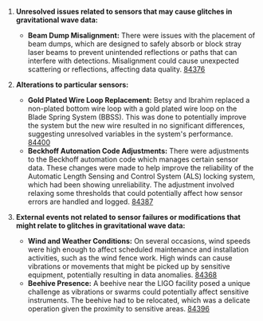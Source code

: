 1. **Unresolved issues related to sensors that may cause glitches in gravitational wave data:**
   - **Beam Dump Misalignment:** There were issues with the placement of beam dumps, which are designed to safely absorb or block stray laser beams to prevent unintended reflections or paths that can interfere with detections. Misalignment could cause unexpected scattering or reflections, affecting data quality. [84376](https://alog.ligo-wa.caltech.edu/aLOG/index.php?callRep=84376)
   
2. **Alterations to particular sensors:**
   - **Gold Plated Wire Loop Replacement:** Betsy and Ibrahim replaced a non-plated bottom wire loop with a gold plated wire loop on the Blade Spring System (BBSS). This was done to potentially improve the system but the new wire resulted in no significant differences, suggesting unresolved variables in the system's performance. [84400](https://alog.ligo-wa.caltech.edu/aLOG/index.php?callRep=84400)
   - **Beckhoff Automation Code Adjustments:** There were adjustments to the Beckhoff automation code which manages certain sensor data. These changes were made to help improve the reliability of the Automatic Length Sensing and Control System (ALS) locking system, which had been showing unreliability. The adjustment involved relaxing some thresholds that could potentially affect how sensor errors are handled and logged. [84387](https://alog.ligo-wa.caltech.edu/aLOG/index.php?callRep=84387)

3. **External events not related to sensor failures or modifications that might relate to glitches in gravitational wave data:**
   - **Wind and Weather Conditions:** On several occasions, wind speeds were high enough to affect scheduled maintenance and installation activities, such as the wind fence work. High winds can cause vibrations or movements that might be picked up by sensitive equipment, potentially resulting in data anomalies. [84368](https://alog.ligo-wa.caltech.edu/aLOG/index.php?callRep=84368)
   - **Beehive Presence:** A beehive near the LIGO facility posed a unique challenge as vibrations or swarms could potentially affect sensitive instruments. The beehive had to be relocated, which was a delicate operation given the proximity to sensitive areas. [84396](https://alog.ligo-wa.caltech.edu/aLOG/index.php?callRep=84396)